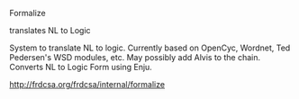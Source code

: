 Formalize

translates NL to Logic

System to translate NL to logic.  Currently based on OpenCyc, Wordnet,
Ted Pedersen's WSD modules, etc.  May possibly add Alvis to the chain.
Converts NL to Logic Form using Enju.

http://frdcsa.org/frdcsa/internal/formalize